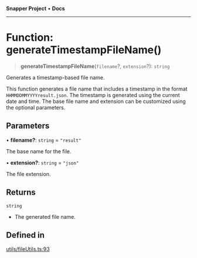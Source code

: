 **Snapper Project** • **Docs**

***

# Function: generateTimestampFileName()

> **generateTimestampFileName**(`filename`?, `extension`?): `string`

Generates a timestamp-based file name.

This function generates a file name that includes a timestamp in the format
`HHMMDDMMYYYYresult.json`. The timestamp is generated using the current date
and time. The base file name and extension can be customized using the
optional parameters.

## Parameters

• **filename?**: `string` = `"result"`

The base name for the file.

• **extension?**: `string` = `"json"`

The file extension.

## Returns

`string`

- The generated file name.

## Defined in

[utils/fileUtils.ts:93](https://github.com/asifqatar/Snapper/blob/1d48336393770932279ea1b6ba1c8407a2b1d178/utils/fileUtils.ts#L93)
